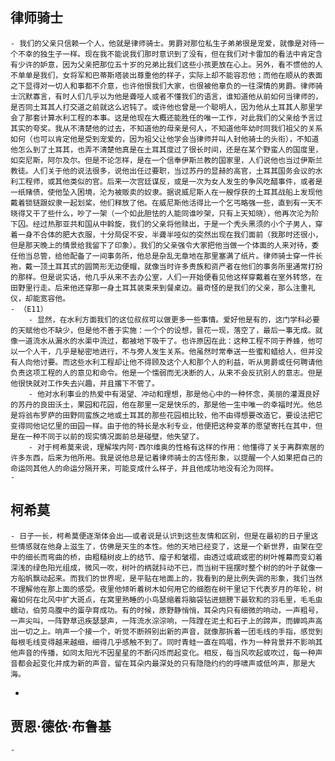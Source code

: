 ## 律师骑士
	- 我们的父亲只信赖一个人，他就是律师骑士。男爵对那位私生子弟弟很是宠爱，就像是对待一个不幸的独生子一样。现在我不能说我们那时意识到了没有，但在我们对卡雷加的看法中肯定含有少许的妒意，因为父亲把那位五十岁的兄弟比我们这些小孩更放在心上。另外，看不惯他的人不单单是我们，女将军和巴蒂斯塔装出尊重他的样子，实际上却不能容忍他；而他在顺从的表面之下显得对一切人和事都不介意，也许他恨我们大家，也很被他辜负的一往深情的男爵。律师骑士沉默寡言，有时人们几乎以为他是聋哑人或者不懂我们的语言，谁知道他从前如何当律师的，是否同土耳其人打交道之前就这么迟钝了。或许他也曾是一个聪明人，因为他从土耳其人那里学会了那套计算水利工程的本事。这是他现在大概还能胜任的唯一工作，对此我们的父亲给予言过其实的夸奖。我从不清楚他的过去，不知道他的母亲是何人，不知道他年幼时同我们祖父的关系如何（也可以肯定他是受到宠爱的，因为祖父让他学会当律师并叫人封他骑士的头衔），不知道他怎么到了土耳其，也弄不清楚他真是在土耳其度过了很长时间，还是在某个野蛮人的国度里，如突尼斯，阿尔及尔。但是不论怎样，是在一个信奉伊斯兰教的国家里，人们说他也当过伊斯兰教徒。人们关于他的说法很多，说他出任过要职，当过苏丹的显赫的高官，土耳其国务会议的水利工程师，或其他类似的官。后来一次宫廷谋反，或是一次为女人发生的争风吃醋事件，或者是一纸赌债，使他坠入困境，沦为被贩卖的奴隶。据说威尼斯人在一艘俘获的土耳其战船上发现他戴着锁链跟奴隶一起划桨，他们释放了他。在威尼斯他活得比一个乞丐略强一些，直到有一天不晓得又干了些什么，吵了一架（一个如此胆怯的人能同谁吵架，只有上天知晓），他再次沦为阶下囚。经过热那亚共和国从中斡旋，我们的父亲将他赎出，于是一个秃头黑须的小个子男人，穿着一身不合体的肥大衣服，十分局促不安，半聋半哑似的突然出现在我们面前（我那时还很小，但是那天晚上的情景给我留下了印象）。我们的父亲强令大家把他当做一个体面的人来对待，委任他当总管，给他配备了一间事务所，他总是杂乱无章地在那里塞满了纸片。律师骑士穿一件长袍，戴一顶土耳其式的圆筒形无边便帽，就像当时许多贵族和资产者在他们的事务所里通常打扮的那样。但是说实话，他几乎从来不去办公室，人们一开始便看见他这样穿戴着在室外转悠，在田野里行走。后来他还穿那一身土耳其装束来到餐桌边。最奇怪的是我们的父亲，那么注重礼仪，却能宽容他。
	- （E11）
		- 显然，在水利方面我们的这位叔叔可以做更多一些事情。爱好他是有的，这门学科必要的天赋他也不缺少，但是他不善于实施：一个个的设想，昙花一现，落空了，最后一事无成。就像一道流水从漏水的水渠中流过，都被地下吸干了。也许原因在此：这种工程不同于养蜂，他可以一个人干，几乎是秘密地进行，不与旁人发生关系。他虽然时常奉送一些蜜和蜡给人，但并没有人向他讨要。而这些水利工程却让他不得顾及这个人和那个人的利益，听从男爵或任何聘请他负责这项工程的人的意见和命令。他是一个懦弱而无决断的人，从来不会反抗别人的意志。但是他很快就对工作失去兴趣，并且撂下不管了。
		- 他对水利事业的热爱中有渴望、冲动和理想，那是他心中的一种怀念，美丽的灌溉良好的苏丹的良田沃土，果园和花园，他在那里一定是快乐的，那是他一生中唯一的幸福时光。他总是将翁布罗萨的田野同蛮族之地或土耳其的那些花园相比较，他不由得想要改造它，要设法把它变得同他记忆里的田园一样。由于他的特长是水利专业，他便把这种变革的愿望寄托在其中，但是在一种不同于以前的现实情况面前总是碰壁，他失望了。
		- 对于柯希莫来说，理解埃内阿·西尔维奥的性格有这样的作用：他懂得了关于离群索居的许多东西，后来为他所用。我是说他总是记着律师骑士的古怪形象，以提醒一个人如果把自己的命运同其他人的命运分隔开来，可能变成什么样子，并且他成功地没有沦为同样。
	-
## 柯希莫
	- 日子一长，柯希莫便逐渐体会出——或者说是认识到这些友情和区别，但是在最初的日子里这些情感就在他身上滋生了，仿佛是天生的本性。他的天地已经变了，这是一个新世界，由架在空中的细长而弯曲的桥，由粗糙树皮上的结节、瘤子和皱褶，由透过或疏或密的树叶帷幕而变幻着深浅的绿色阳光组成，微风一吹，树叶的柄就抖动不已，而当树干摇摆时整个树的的叶子就像一方船帆飘动起来。而我们的世界呢，是平贴在地面上的，我看到的是比例失调的形象，我们当然不理解他在那上面的感受。夜里他倾听着树木如何用它的细胞在树干里记下代表岁月的年轮，树霉如何在北风中扩大斑点，在窝里熟睡的小鸟瑟缩着将脑袋钻进翅膀下最软和的羽毛里，毛毛虫蠕动，伯劳鸟腹中的蛋孕育成功。有的时候，原野静悄悄，耳朵内只有细微的响动，一声粗号，一声尖叫，一阵野草迅疾瑟瑟声，一阵流水淙淙响，一阵蹚在泥土和石子上的蹄声，而蝉鸣声高出一切之上。响声一个接一个，听觉不断辨别出新的声音，就像那拆着一团毛线的手指，感觉到每根毛线变得越来越细，细得几乎感触不到了。同时青蛙一直在鸣唱，作为一种背景并不影响其他声音的传播，如同太阳光不因星星的不断闪烁而起变化。相反，每当风吹起或吹过，每一种声音都会起变化并成为新的声音，留在耳朵内最深处的只有隐隐约约的呼啸声或低吟声，那是大海。
-
## 贾恩·德依·布鲁基
	-